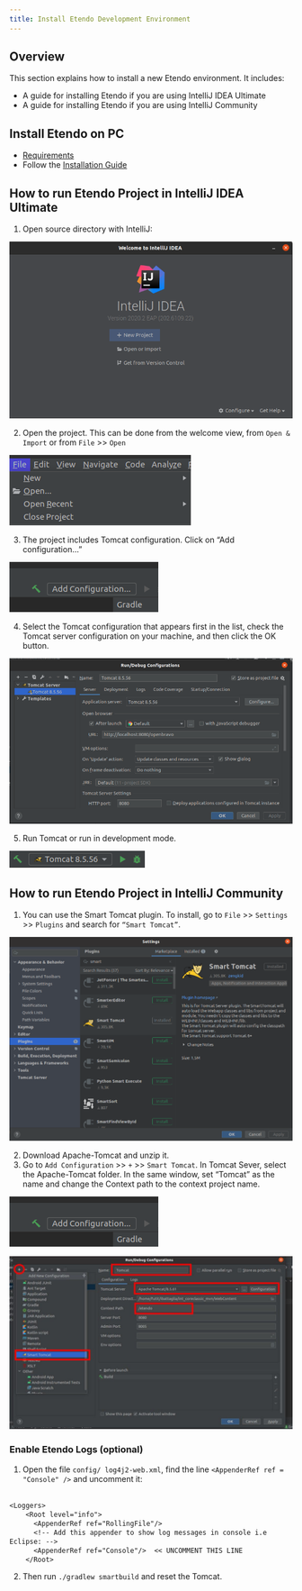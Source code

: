 ```yaml
---
title: Install Etendo Development Environment
---
```


## Overview

This section explains how to install a new Etendo environment. It includes:

- A guide for installing Etendo if you are using IntelliJ IDEA Ultimate
- A guide for installing Etendo if you are using IntelliJ Community

## Install Etendo on PC

- [Requirements](/docs/requirements)
- Follow the [Installation Guide](/docs/installation)

## How to run Etendo Project in IntelliJ IDEA Ultimate

1.  Open source directory with IntelliJ:

![intellij1.png](/docs/assets/legacy/enduserdocumentation/gettingstarted/intellij1.png)

2.  Open the project. This can be done from the welcome view, from `Open & Import` or from `File` >> `Open`

![intellij2.png](/docs/assets/legacy/enduserdocumentation/gettingstarted/intellij2.png)

3.  The project includes Tomcat configuration. Click on “Add configuration...”

![intellij3.png](/docs/assets/legacy/enduserdocumentation/gettingstarted/intellij3.png)

4.  Select the Tomcat configuration that appears first in the list, check the Tomcat server configuration on your machine, and then click the OK button.

![intellij4.png](/docs/assets/legacy/enduserdocumentation/gettingstarted/intellij4.png)

5.  Run Tomcat or run in development mode.

![intellij5.png](/docs/assets/legacy/enduserdocumentation/gettingstarted/intellij5.png)

## How to run Etendo Project in IntelliJ Community

1.  You can use the Smart Tomcat plugin. To install, go to `File` >> `Settings` >> `Plugins` and search for `“Smart Tomcat”`.

![intellij6.png](/docs/assets/legacy/enduserdocumentation/gettingstarted/intellij6.png)

2.  Download Apache-Tomcat and unzip it.
3.  Go to `Add Configuration` >> `+` >> `Smart Tomcat`. In Tomcat Sever, select the Apache-Tomcat folder. In the same window, set “Tomcat” as the name and change the Context path to the context project name.

![intellij7.png](/docs/assets/legacy/enduserdocumentation/gettingstarted/intellij7.png)

![intellij8.png](/docs/assets/legacy/enduserdocumentation/gettingstarted/intellij8.jpeg)

### Enable Etendo Logs (optional)

1. Open the file `config/ log4j2-web.xml`, find the line `<AppenderRef ref = "Console" />` and uncomment it:

```

<Loggers>
    <Root level="info">
      <AppenderRef ref="RollingFile"/>
      <!-- Add this appender to show log messages in console i.e Eclipse: -->
      <AppenderRef ref="Console"/>  << UNCOMMENT THIS LINE
    </Root>
```

2. Then run `./gradlew smartbuild` and reset the Tomcat.
